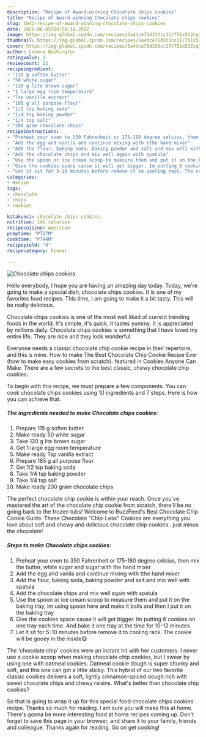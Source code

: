 ```yaml
---
description: "Recipe of Award-winning Chocolate chips cookies"
title: "Recipe of Award-winning Chocolate chips cookies"
slug: 1642-recipe-of-award-winning-chocolate-chips-cookies
date: 2020-06-05T08:50:18.258Z
image: https://img-global.cpcdn.com/recipes/5a4dce75d333cc17/751x532cq70/chocolate-chips-cookies-recipe-main-photo.jpg
thumbnail: https://img-global.cpcdn.com/recipes/5a4dce75d333cc17/751x532cq70/chocolate-chips-cookies-recipe-main-photo.jpg
cover: https://img-global.cpcdn.com/recipes/5a4dce75d333cc17/751x532cq70/chocolate-chips-cookies-recipe-main-photo.jpg
author: Lenora Washington
ratingvalue: 3
reviewcount: 12
recipeingredient:
- "115 g soften butter"
- "50 white sugar"
- "120 g lite brown sugar"
- "1 large egg room temperature"
- "Tsp vanilla extract"
- "185 g all purpose flour"
- "1/2 tsp baking soda"
- "1/4 tsp baking powder"
- "1/4 tsp salt"
- "200 gram chocolate chips"
recipeinstructions:
- "Preheat your oven to 350 Fahrenheit or 175-180 degree celcius, then mix the butter, white sugar and sugar with the hand mixer"
- "Add the egg and vanila and continue mixing with tthe hand mixer"
- "Add the flour, baking soda, baking powder and salt and mix well with spatula"
- "Add the chocolate chips and mix well again with spatula"
- "Use the spoon or ice cream scoop to measure them and put it on the baking tray, im using spoon here and make it balls and then I put it on the baking tray"
- "Give the cookies space cause it will get bigger. Im putting 6 cookies on one tray each time. And bake it one tray at the time for 10-12 minutes"
- "Let it sit for 5-10 minutes before remove it to cooling rack. The cookie will be gooey in the inside😋"
categories:
- Recipe
tags:
- chocolate
- chips
- cookies

katakunci: chocolate chips cookies 
nutrition: 141 calories
recipecuisine: American
preptime: "PT27M"
cooktime: "PT44M"
recipeyield: "4"
recipecategory: Dinner

---
```



![Chocolate chips cookies](https://img-global.cpcdn.com/recipes/5a4dce75d333cc17/751x532cq70/chocolate-chips-cookies-recipe-main-photo.jpg)

Hello everybody, I hope you are having an amazing day today. Today, we're going to make a special dish, chocolate chips cookies. It is one of my favorites food recipes. This time, I am going to make it a bit tasty. This will be really delicious.

Chocolate chips cookies is one of the most well liked of current trending foods in the world. It's simple, it's quick, it tastes yummy. It is appreciated by millions daily. Chocolate chips cookies is something that I have loved my entire life. They are nice and they look wonderful.

Everyone needs a classic chocolate chip cookie recipe in their repertoire, and this is mine. How to make The Best Chocolate Chip Cookie Recipe Ever (how to make easy cookies from scratch). featured in Cookies Anyone Can Make. There are a few secrets to the best classic, chewy chocolate chip cookies.


To begin with this recipe, we must prepare a few components. You can cook chocolate chips cookies using 10 ingredients and 7 steps. Here is how you can achieve that.

<!--inarticleads1-->

##### The ingredients needed to make Chocolate chips cookies:

1. Prepare 115 g soften butter
1. Make ready 50 white sugar
1. Take 120 g lite brown sugar
1. Get 1 large egg room temperature
1. Make ready Tsp vanilla extract
1. Prepare 185 g all purpose flour
1. Get 1/2 tsp baking soda
1. Take 1/4 tsp baking powder
1. Take 1/4 tsp salt
1. Make ready 200 gram chocolate chips


The perfect chocolate chip cookie is within your reach. Once you&#39;ve mastered the art of the chocolate chip cookie from scratch, there&#39;ll be no going back to the frozen tubs! Welcome to BuzzFeed&#39;s Best Chocolate Chip Cookie Guide. These Chocolate &#34;Chip-Less&#34; Cookies are everything you love about soft and chewy and delicious chocolate chip cookies…just minus the chocolate! 

<!--inarticleads2-->

##### Steps to make Chocolate chips cookies:

1. Preheat your oven to 350 Fahrenheit or 175-180 degree celcius, then mix the butter, white sugar and sugar with the hand mixer
1. Add the egg and vanila and continue mixing with tthe hand mixer
1. Add the flour, baking soda, baking powder and salt and mix well with spatula
1. Add the chocolate chips and mix well again with spatula
1. Use the spoon or ice cream scoop to measure them and put it on the baking tray, im using spoon here and make it balls and then I put it on the baking tray
1. Give the cookies space cause it will get bigger. Im putting 6 cookies on one tray each time. And bake it one tray at the time for 10-12 minutes
1. Let it sit for 5-10 minutes before remove it to cooling rack. The cookie will be gooey in the inside😋


The &#39;chocolate chip&#39; cookies were an instant hit with her customers. I never use a cookie scoop when making chocolate chip cookies, but I swear by using one with oatmeal cookies. Oatmeal cookie dough is super chunky and soft, and this one can get a little sticky. This hybrid of our two favorite classic cookies delivers a soft, lightly cinnamon-spiced dough rich with sweet chocolate chips and chewy raisins. What&#39;s better than chocolate chip cookies? 

So that is going to wrap it up for this special food chocolate chips cookies recipe. Thanks so much for reading. I am sure you will make this at home. There's gonna be more interesting food at home recipes coming up. Don't forget to save this page in your browser, and share it to your family, friends and colleague. Thanks again for reading. Go on get cooking!
